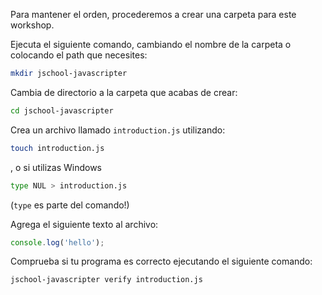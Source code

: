 Para mantener el orden, procederemos a crear una carpeta para este workshop.

Ejecuta el siguiente comando, cambiando el nombre de la carpeta o colocando el path que necesites:

```bash
mkdir jschool-javascripter
```

Cambia de directorio a la carpeta que acabas de crear:

```bash
cd jschool-javascripter
```

Crea un archivo llamado `introduction.js` utilizando:
```bash
touch introduction.js
```
, o si utilizas Windows
```bash
type NUL > introduction.js
```
(`type` es parte del comando!)

Agrega el siguiente texto al archivo:

```js
console.log('hello');
```

Comprueba si tu programa es correcto ejecutando el siguiente comando:

```bash
jschool-javascripter verify introduction.js
```


